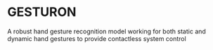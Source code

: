 # GESTURON
A robust hand gesture recognition model working for both static and dynamic hand gestures to provide contactless system control 

